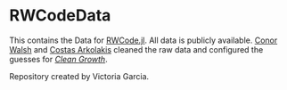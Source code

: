 ﻿# RWCodeData

This contains the Data for [RWCode.jl](https://github.com/vrg2121/RWCode.jl). All data is publicly available. [Conor Walsh](https://www.conor-walsh.com/) and [Costas Arkolakis](https://arkolakis.com/) cleaned the raw data and configured the guesses for [*Clean Growth*](https://www.nber.org/papers/w31615).

Repository created by Victoria Garcia.
